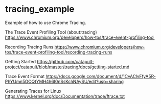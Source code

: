 # tracing_example
Example of how to use Chrome Tracing.

The Trace Event Profiling Tool (about:tracing)
https://www.chromium.org/developers/how-tos/trace-event-profiling-tool

Recording Tracing Runs
https://www.chromium.org/developers/how-tos/trace-event-profiling-tool/recording-tracing-runs

Getting Started
https://github.com/catapult-project/catapult/blob/master/tracing/docs/getting-started.md

Trace Event Format
https://docs.google.com/document/d/1CvAClvFfyA5R-PhYUmn5OOQtYMH4h6I0nSsKchNAySU/edit?usp=sharing

Generating Traces for Linux
https://www.kernel.org/doc/Documentation/trace/ftrace.txt

